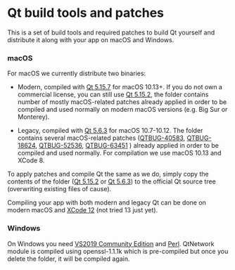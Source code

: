 # Qt build tools and patches

This is a set of build tools and required patches to build Qt yourself and distribute it along with your app on macOS and Windows.

### macOS

For macOS we currently distribute two binaries:

- Modern, compiled with [Qt 5.15.7](5.15.7) for macOS 10.13+. If you do not own a commercial license, you can still use [Qt 5.15.2](5.15.2), the folder contains number of mostly macOS-related patches already applied in order to be compiled and used normally on modern macOS versions (e.g. Big Sur or Monterey). 

- Legacy, compiled with [Qt 5.6.3](5.6.3) for macOS 10.7-10.12. The folder contains several macOS-related patches ([QTBUG-40583](https://bugreports.qt.io/browse/QTBUG-40583), [QTBUG-18624](https://bugreports.qt.io/browse/QTBUG-18624), [QTBUG-52536](https://bugreports.qt.io/browse/QTBUG-52536), [QTBUG-63451](https://bugreports.qt.io/browse/QTBUG-63451) ) already applied in order to be compiled and used normally. For compilation we use macOS 10.13 and XCode 8. 

To apply patches and compile Qt the same as we do, simply copy the contents of the folder ([Qt 5.15.2](5.15.2) or [Qt 5.6.3](5.6.3)) to the official Qt source tree (overwriting existing files of cause).

Compiling your app with both modern and legacy Qt can be done on modern macOS and [XCode 12](https://apps.apple.com/us/app/xcode/id497799835?mt=12) (not tried 13 just yet).

### Windows

On Windows you need [VS2019 Community Edition](https://visualstudio.microsoft.com/downloads/) and [Perl](https://strawberryperl.com/). QtNetwork module is compiled using openssl-1.1.1k which is pre-compiled but once you delete the folder, it will be compiled again.
